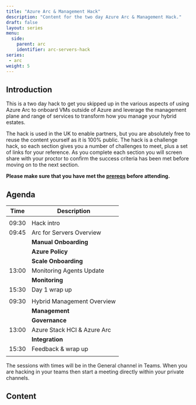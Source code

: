 ```yaml
---
title: "Azure Arc & Management Hack"
description: "Content for the two day Azure Arc & Management Hack."
draft: false
layout: series
menu:
  side:
    parent: arc
    identifier: arc-servers-hack
series:
 - arc
weight: 5
---
```


## Introduction

This is a two day hack to get you skipped up in the various aspects of using Azure Arc to onboard VMs outside of Azure and leverage the management plane and range of services to transform how you manage your hybrid estates.

The hack is used in the UK to enable partners, but you are absolutely free to reuse the content yourself as it is 100% public. The hack is a challenge hack, so each section gives you a number of challenges to meet, plus a set of links for your reference. As you complete each section you will screen share with your proctor to confirm the success criteria has been met before moving on to the next section.

**Please make sure that you have met the [prereqs](/arc/prereqs) before attending.**

## Agenda

| **Time** | **Description** |
|---|---|
|||
| 09:30 | Hack intro |
| 09:45 | Arc for Servers Overview |
| | **Manual Onboarding** |
| | **Azure Policy** |
| | **Scale Onboarding** |
| 13:00 | Monitoring Agents Update |
| | **Monitoring** |
| 15:30 | Day 1 wrap up |
|||
| 09:30 | Hybrid Management Overview |
| | **Management** |
| | **Governance** |
| 13:00 | Azure Stack HCI & Azure Arc |
| | **Integration** |
| 15:30 | Feedback & wrap up |
|||

The sessions with times will be in the General channel in Teams. When you are hacking in your teams then start a meeting directly within your private channels.

## Content
